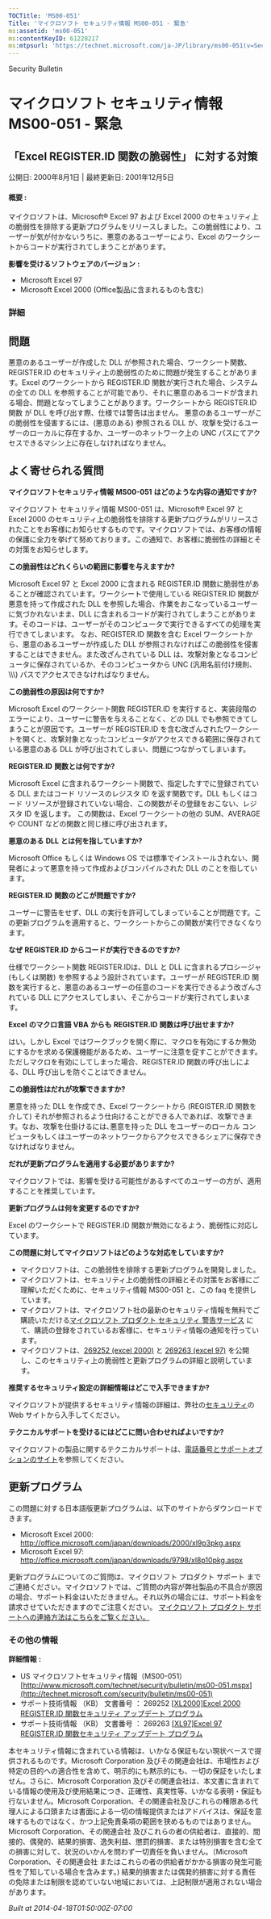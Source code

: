 ```yaml
---
TOCTitle: 'MS00-051'
Title: 'マイクロソフト セキュリティ情報 MS00-051 - 緊急'
ms:assetid: 'ms00-051'
ms:contentKeyID: 61228217
ms:mtpsurl: 'https://technet.microsoft.com/ja-JP/library/ms00-051(v=Security.10)'
---
```


Security Bulletin

マイクロソフト セキュリティ情報 MS00-051 - 緊急
===============================================

「Excel REGISTER.ID 関数の脆弱性」 に対する対策
-----------------------------------------------

公開日: 2000年8月1日 | 最終更新日: 2001年12月5日

#### 概要 :

マイクロソフトは、Microsoft® Excel 97 および Excel 2000 のセキュリティ上の脆弱性を排除する更新プログラムをリリースしました。この脆弱性により、ユーザーが気が付かないうちに、悪意のあるユーザーにより、Excel のワークシートからコードが実行されてしまうことがあります。

**影響を受けるソフトウェアのバージョン** **:**

-   Microsoft Excel 97
-   Microsoft Excel 2000
    (Office製品に含まれるものも含む)

### 詳細

問題
----

<span></span>
悪意のあるユーザーが作成した DLL が参照された場合、ワークシート関数、REGISTER.ID のセキュリティ上の脆弱性のために問題が発生することがあります。Excel のワークシートから REGISTER.ID 関数が実行された場合、システムの全ての DLL を参照することが可能であり、それに悪意のあるコードが含まれる場合、問題となってしまうことがあります。ワークシートから REGISTER.ID 関数 が DLL を呼び出す際、仕様では警告は出ません。
悪意のあるユーザーがこの脆弱性を侵害するには、(悪意のある) 参照される DLL が、攻撃を受けるユーザーのローカルに存在するか、ユーザーのネットワーク上の UNC パスにてアクセスできるマシン上に存在しなければなりません。

よく寄せられる質問
------------------

<span></span>
**マイクロソフトセキュリティ情報** **MS00-051** **はどのような内容の通知ですか?**

マイクロソフト セキュリティ情報 MS00-051 は、Microsoft® Excel 97 と Excel 2000 のセキュリティ上の脆弱性を排除する更新プログラムがリリースされたことをお客様にお知らせするものです。マイクロソフトでは、お客様の情報の保護に全力を挙げて努めております。この通知で、お客様に脆弱性の詳細とその対策をお知らせします。

**この脆弱性はどれくらいの範囲に影響を与えますか?**

Microsoft Excel 97 と Excel 2000 に含まれる REGISTER.ID 関数に脆弱性があることが確認されています。ワークシートで使用している REGISTER.ID 関数が悪意を持って作成された DLL を参照した場合、作業をおこなっているユーザーに気づかれないまま、DLL に含まれるコードが実行されてしまうことがあります。そのコードは、ユーザーがそのコンピュータで実行できるすべての処理を実行できてしまいます。
なお、REGISTER.ID 関数を含む Excel ワークシートから、悪意のあるユーザーが作成した DLL が参照されなければこの脆弱性を侵害することはできません。また改ざんされている DLL は、攻撃対象となるコンピュータに保存されているか、そのコンピュータから UNC (汎用名前付け規則、\\\\\\) パスでアクセスできなければなりません。

**この脆弱性の原因は何ですか?**

Microsoft Excel のワークシート関数 REGISTER.ID を実行すると、実装段階のエラーにより、ユーザーに警告を与えることなく、どの DLL でも参照できてしまうことが原因です。ユーザーが REGISTER.ID を含む改ざんされたワークシートを開くと、攻撃対象となったコンピュータがアクセスできる範囲に保存されている悪意のある DLL が呼び出されてしまい、問題につながってしまいます。

**REGISTER.ID** **関数とは何ですか?**

Microsoft Excel に含まれるワークシート関数で、指定したすでに登録されている DLL またはコード リソースのレジスタ ID を返す関数です。DLL もしくはコード リソースが登録されていない場合、この関数がその登録をおこない、レジスタ ID を返します。
この関数は、Excel ワークシートの他の SUM、AVERAGE や COUNT などの関数と同じ様に呼び出されます。

**悪意のある** **DLL** **とは何を指していますか?**

Microsoft Office もしくは Windows OS では標準でインストールされない、開発者によって悪意を持って作成およびコンパイルされた DLL のことを指しています。

**REGISTER.ID** **関数のどこが問題ですか?**

ユーザーに警告をせず、DLL の実行を許可してしまっていることが問題です。この更新プログラムを適用すると、ワークシートからこの関数が実行できなくなります。

**なぜ** **REGISTER.ID** **からコードが実行できるのですか?**

仕様でワークシート関数 REGISTER.IDは、DLL と DLL に含まれるプロシージャ (もしくは関数) を参照するよう設計されています。ユーザーが REGISTER.ID 関数を実行すると、悪意のあるユーザーの任意のコードを実行できるよう改ざんされている DLL にアクセスしてしまい、そこからコードが実行されてしまいます。

**Excel** **のマクロ言語** **VBA** **からも** **REGISTER.ID** **関数は呼び出せますか?**

はい。しかし Excel ではワークブックを開く際に、マクロを有効にするか無効にするかを求める保護機能があるため、ユーザーに注意を促すことができます。ただしマクロを有効にしてしまった場合、REGISTER.ID 関数の呼び出しによる、DLL 呼び出しを防ぐことはできません。

**この脆弱性はだれが攻撃できますか?**

悪意を持った DLL を作成でき、Excel ワークシートから (REGISTER.ID 関数を介して) それが参照されるよう仕向けることができる人であれば、攻撃できます。なお、攻撃を仕掛けるには､悪意を持った DLL をユーザーのローカル コンピュータもしくはユーザーのネットワークからアクセスできるシェアに保存できなければなりません。

**だれが更新プログラムを適用する必要がありますか?**

マイクロソフトでは、影響を受ける可能性があるすべてのユーザーの方が、適用することを推奨しています。

**更新プログラムは何を変更するのですか?**

Excel のワークシートで REGISTER.ID 関数が無効になるよう、脆弱性に対応しています。

**この問題に対してマイクロソフトはどのような対応をしていますか?**

-   マイクロソフトは、この脆弱性を排除する更新プログラムを開発しました。
-   マイクロソフトは、セキュリティ上の脆弱性の詳細とその対策をお客様にご理解いただくために、セキュリティ情報 MS00-051 と、この faq を提供しています。
-   マイクロソフトは、マイクロソフト社の最新のセキュリティ情報を無料でご購読いただける[マイクロソフト プロダクト セキュリティ 警告サービス](http://technet.microsoft.com/ja-jp/security/dd252948.aspx) にて、購読の登録をされているお客様に、セキュリティ情報の通知を行っています。
-   マイクロソフトは、[269252 (excel 2000)](http://support.microsoft.com/kb/269252) と [269263 (excel 97)](http://support.microsoft.com/kb/269263) を公開し、このセキュリティ上の脆弱性と更新プログラムの詳細と説明しています。

**推奨するセキュリティ設定の詳細情報はどこで入手できますか?**

マイクロソフトが提供するセキュリティ情報の詳細は、弊社の[セキュリティ](http://technet.microsoft.com/ja-jp/security/default.aspx)の Web サイトから入手してください。

**テクニカルサポートを受けるにはどこに問い合わせればよいですか?**

マイクロソフトの製品に関するテクニカルサポートは、[電話番号とサポートオプションのサイト](http://support.microsoft.com/gp/cntactms)を参照してください。

更新プログラム
--------------

<span></span>
この問題に対する日本語版更新プログラムは、以下のサイトからダウンロードできます。

-   Microsoft Excel 2000:
    <http://office.microsoft.com/japan/downloads/2000/xl9p3pkg.aspx>
-   Microsoft Excel 97:
    <http://office.microsoft.com/japan/downloads/9798/xl8p10pkg.aspx>

更新プログラムについてのご質問は、マイクロソフト プロダクト サポート までご連絡ください。マイクロソフトでは、ご質問の内容が弊社製品の不具合が原因の場合、サポート料金はいただきません。それ以外の場合には、サポート料金を請求させていただきますのでご注意ください。
[マイクロソフト プロダクト サポートへの連絡方法はこちらをご覧ください。](http://www.microsoft.com/japan/security/support/patchqa.mspx)

### その他の情報

**詳細情報** **:**

-   US マイクロソフトセキュリティ情報（MS00-051）
    [http://www.microsoft.com/technet/security/bulletin/ms00-051.mspx](http://technet.microsoft.com/security/bulletin/ms00-051)
-   サポート技術情報 （KB） 文書番号 ： 269252
    [\[XL2000\]Excel 2000 REGISTER.ID 関数セキュリティ アップデート プログラム](http://support.microsoft.com/kb/269252)
-   サポート技術情報 （KB） 文書番号 ： 269263
    [\[XL97\]Excel 97 REGISTER.ID 関数セキュリティ アップデート プログラム](http://support.microsoft.com/kb/269263)

本セキュリティ情報に含まれている情報は、いかなる保証もない現状ベースで提供されるものです。Microsoft Corporation 及びその関連会社は、市場性および特定の目的への適合性を含めて、明示的にも黙示的にも、一切の保証をいたしません。さらに、Microsoft Corporation 及びその関連会社は、本文書に含まれている情報の使用及び使用結果につき、正確性、真実性等、いかなる表明・保証も行ないません。Microsoft Corporation、その関連会社及びこれらの権限ある代理人による口頭または書面による一切の情報提供またはアドバイスは、保証を意味するものではなく、かつ上記免責条項の範囲を狭めるものではありません。Microsoft Corporation、その関連会社 及びこれらの者の供給者は、直接的、間接的、偶発的、結果的損害、逸失利益、懲罰的損害、または特別損害を含む全ての損害に対して、状況のいかんを問わず一切責任を負いません。（Microsoft Corporation、その関連会社 またはこれらの者の供給者がかかる損害の発生可能性を了知している場合を含みます。) 結果的損害または偶発的損害に対する責任の免除または制限を認めていない地域においては、上記制限が適用されない場合があります。  

*Built at 2014-04-18T01:50:00Z-07:00*

